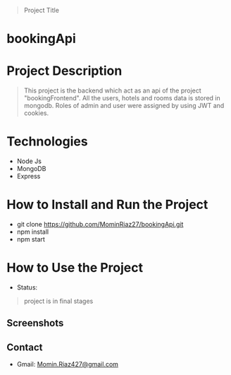 > Project Title
# bookingApi
# Project Description
> This project is the backend which act as an api of the project "bookingFrontend". All the users, hotels and rooms data is stored in mongodb. Roles of admin and user were assigned by using JWT and cookies.
# Technologies

- Node Js
- MongoDB
- Express

# How to Install and Run the Project
- git clone https://github.com/MominRiaz27/bookingApi.git
- npm install
- npm start

# How to Use the Project
- Status: 
> project is in final stages 
## Screenshots





## Contact
- Gmail: Momin.Riaz427@gmail.com

